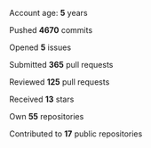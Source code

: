Account age: **5** years

Pushed **4670** commits

Opened **5** issues

Submitted **365** pull requests

Reviewed **125** pull requests

Received **13** stars

Own **55** repositories

Contributed to **17** public repositories

